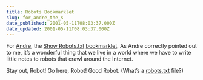 ```yaml
---
title: Robots Bookmarklet
slug: for_andre_the_s
date_published: 2001-05-11T08:03:37.000Z
date_updated: 2001-05-11T08:03:37.000Z
---
```


For [Andre](http://www.torrez.org), the [Show Robots.txt](javascript:void(location.href='http://'%20+%20location.host%20+%20'/robots.txt')) [bookmarklet](http://www.bookmarklets.com). As Andre correctly pointed out to me, it’s a wonderful thing that we live in a world where we have to write little notes to robots that crawl around the Internet.

Stay out, Robot! Go here, Robot! Good Robot. (What’s a [robots.txt](http://www.internet-tips.net/Advertising/robots.htm) file?)
